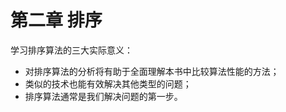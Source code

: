 # 第二章 排序

学习排序算法的三大实际意义：

* 对排序算法的分析将有助于全面理解本书中比较算法性能的方法；
* 类似的技术也能有效解决其他类型的问题；
* 排序算法通常是我们解决问题的第一步。





